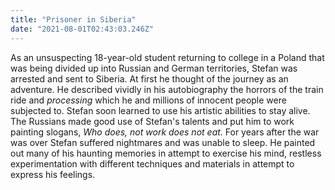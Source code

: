 ```yaml
---
title: "Prisoner in Siberia"
date: "2021-08-01T02:43:03.246Z"
---
```


As an unsuspecting 18-year-old student returning to college in a Poland that was being divided up into Russian and German territories, Stefan was arrested and sent to Siberia. At first he thought of the journey as an adventure. He described vividly in his autobiography the horrors of the train ride and *processing* which he and millions of innocent people were subjected to. Stefan soon learned to use his artistic abilities to stay alive. The Russians made good use of Stefan's talents and put him to work painting slogans, *Who does, not work does not eat*. For years after the war was over Stefan suffered nightmares and was unable to sleep. He painted out many of his haunting memories in attempt to exercise his mind, restless experimentation with different techniques and materials in attempt to express his feelings.
